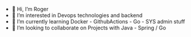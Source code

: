 - 👋 Hi, I’m Roger
- 👀 I’m interested in Devops technologies and backend
- 🌱 I’m currently learning Docker - GithubActions - Go - SYS admin stuff
- 💞️ I’m looking to collaborate on Projects with Java - Spring / Go

<!---
RogerDurdn/RogerDurdn is a ✨ special ✨ repository because its `README.md` (this file) appears on your GitHub profile.
You can click the Preview link to take a look at your changes.
--->
